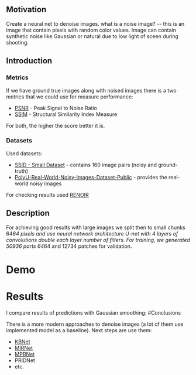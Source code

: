 ## Motivation
Create a neural net to denoise images.
what is a noise image? -- this is an image that contain pixels with random color values.
Image can contain synthetic noise like Gaussian or natural due to low light of sceen during shooting.
## Introduction

### Metrics 
If we have ground true images along with noised images there is a two metrics that we could use 
for measure performance:
- [PSNR](https://en.wikipedia.org/wiki/Peak_signal-to-noise_ratio) - Peak Signal to Noise Ratio
- [SSIM](https://en.wikipedia.org/wiki/Structural_similarity) - Structural Similarity Index Measure

For both, the higher the score better it is.

### Datasets
Used datasets:
 - [SSID - Small Dataset](https://www.eecs.yorku.ca/~kamel/sidd/dataset.php) - contains 160 image pairs (noisy and ground-truth)
 - [PolyU-Real-World-Noisy-Images-Dataset-Public](https://github.com/csjunxu/PolyU-Real-World-Noisy-Images-Dataset) - provides the real-world noisy images
 
For checking results used [RENOIR](http://adrianbarburesearch.blogspot.com/p/renoir-dataset.html)   
## Description
For achieving good results with large images we split then to small chunks 64*64 pixels and use 
neural network architecture U-net with 4 layers of convolutions double each layer number of filters.
For training, we generated 50936 parts 64*64 and 12734 patches for validation.

# Demo

# Results
I compare results of predictions with Gaussian smoothing: 
#Conclusions

There is a more modern approaches to denoise images (a lot of them use implemented model as a baseline).
Next steps are use them:
- [KBNet](https://github.com/zhangyi-3/kbnet)
- [MIRNet](https://github.com/swz30/MIRNet)
- [MPRNet](https://github.com/swz30/MPRNet)
- PRIDNet
- etc.